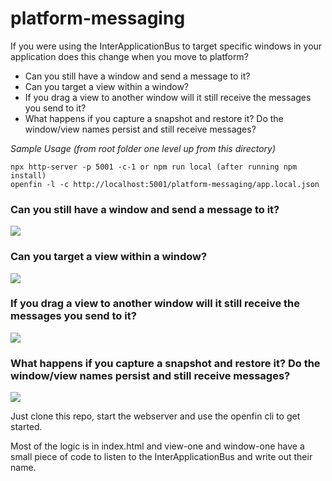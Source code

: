
# platform-messaging

If you were using the InterApplicationBus to target specific windows in your application does this change when you move to platform? 

* Can you still have a window and send a message to it? 
* Can you target a view within a window?
* If you drag a view to another window will it still receive the messages you send to it?
* What happens if you capture a snapshot and restore it? Do the window/view names persist and still receive messages? 

_Sample Usage (from root folder one level up from this directory)_

```
npx http-server -p 5001 -c-1 or npm run local (after running npm install)
openfin -l -c http://localhost:5001/platform-messaging/app.local.json
```

### Can you still have a window and send a message to it? 
![](1-platform-messaging.gif)

### Can you target a view within a window? 
![](2-platform-messaging.gif)

### If you drag a view to another window will it still receive the messages you send to it?
![](3-platform-messaging.gif)

### What happens if you capture a snapshot and restore it? Do the window/view names persist and still receive messages? 
![](4-platform-messaging.gif)

Just clone this repo, start the webserver and use the openfin cli to get started.

Most of the logic is in index.html and view-one and window-one have a small piece of code to listen to the InterApplicationBus and write out their name.
